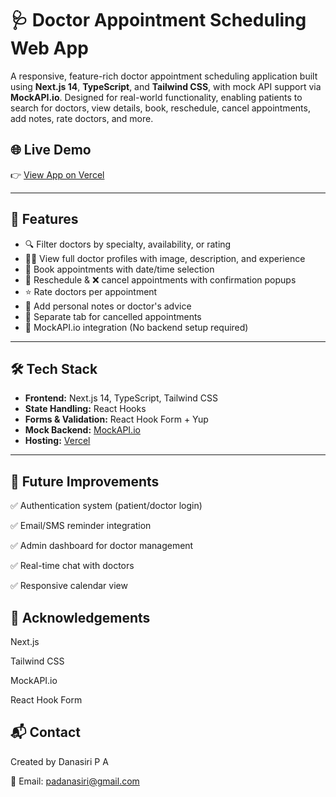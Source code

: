 # 🩺 Doctor Appointment Scheduling Web App

A responsive, feature-rich doctor appointment scheduling application built using **Next.js 14**, **TypeScript**, and **Tailwind CSS**, with mock API support via **MockAPI.io**. Designed for real-world functionality, enabling patients to search for doctors, view details, book, reschedule, cancel appointments, add notes, rate doctors, and more.

## 🌐 Live Demo

👉 [View App on Vercel](https://shedula-ui-ydbg.vercel.app/)

---

## 🚀 Features

- 🔍 Filter doctors by specialty, availability, or rating
- 👨‍⚕️ View full doctor profiles with image, description, and experience
- 📅 Book appointments with date/time selection
- 🔁 Reschedule & ❌ cancel appointments with confirmation popups
- ⭐ Rate doctors per appointment
- 📝 Add personal notes or doctor's advice
- 🧾 Separate tab for cancelled appointments
- 🧪 MockAPI.io integration (No backend setup required)
---

## 🛠 Tech Stack

- **Frontend:** Next.js 14, TypeScript, Tailwind CSS
- **State Handling:** React Hooks
- **Forms & Validation:** React Hook Form + Yup
- **Mock Backend:** [MockAPI.io](https://mockapi.io)
- **Hosting:** [Vercel](https://vercel.com)

---


## 📌 Future Improvements

✅ Authentication system (patient/doctor login)

✅ Email/SMS reminder integration

✅ Admin dashboard for doctor management

✅ Real-time chat with doctors

✅ Responsive calendar view

## 🙌 Acknowledgements

Next.js

Tailwind CSS

MockAPI.io

React Hook Form

## 📬 Contact

Created by Danasiri P A

📧 Email: padanasiri@gmail.com
